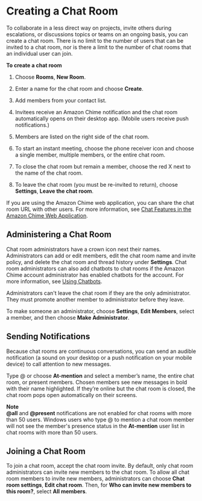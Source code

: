 # Creating a Chat Room<a name="chime-chat-room"></a>

To collaborate in a less direct way on projects, invite others during escalations, or discussions topics or teams on an ongoing basis, you can create a chat room\. There is no limit to the number of users that can be invited to a chat room, nor is there a limit to the number of chat rooms that an individual user can join\.

**To create a chat room**

1. Choose **Rooms**, **New Room**\.

1. Enter a name for the chat room and choose **Create**\.

1. Add members from your contact list\.

1. Invitees receive an Amazon Chime notification and the chat room automatically opens on their desktop app\. \(Mobile users receive push notifications\.\)

1. Members are listed on the right side of the chat room\.

1. To start an instant meeting, choose the phone receiver icon and choose a single member, multiple members, or the entire chat room\.

1. To close the chat room but remain a member, choose the red X next to the name of the chat room\.

1. To leave the chat room \(you must be re\-invited to return\), choose **Settings**, **Leave the chat room**\.

If you are using the Amazon Chime web application, you can share the chat room URL with other users\. For more information, see [Chat Features in the Amazon Chime Web Application](chime-web-app.md#web-app-chat)\.

## Administering a Chat Room<a name="chat-admins"></a>

Chat room administrators have a crown icon next their names\. Administrators can add or edit members, edit the chat room name and invite policy, and delete the chat room and thread history under **Settings**\. Chat room administrators can also add chatbots to chat rooms if the Amazon Chime account administrator has enabled chatbots for the account\. For more information, see [Using Chatbots](chat-bots.md)\.

Administrators can't leave the chat room if they are the only administrator\. They must promote another member to administrator before they leave\.

To make someone an administrator, choose **Settings**, **Edit Members**, select a member, and then choose **Make Administrator**\.

## Sending Notifications<a name="at-mention"></a>

Because chat rooms are continuous conversations, you can send an audible notification \(a sound on your desktop or a push notification on your mobile device\) to call attention to new messages\.

Type @ or choose **At\-mention** and select a member’s name, the entire chat room, or present members\. Chosen members see new messages in bold with their name highlighted\. If they’re online but the chat room is closed, the chat room pops open automatically on their screens\.

**Note**  
**@all** and **@present** notifications are not enabled for chat rooms with more than 50 users\. Windows users who type @ to mention a chat room member will not see the member's presence status in the **At\-mention** user list in chat rooms with more than 50 users\.

## Joining a Chat Room<a name="join-chat"></a>

 To join a chat room, accept the chat room invite\. By default, only chat room administrators can invite new members to the chat room\. To allow all chat room members to invite new members, administrators can choose **Chat room settings**, **Edit chat room**\. Then, for **Who can invite new members to this room?**, select **All members**\.